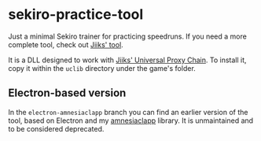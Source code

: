 # sekiro-practice-tool

Just a minimal Sekiro trainer for practicing speedruns. If you need a more complete tool, check out [Jiiks' tool](https://github.com/Jiiks/Sekiro.SpeedrunUtility).

It is a DLL designed to work with [Jiiks' Universal Proxy Chain](https://github.com/Jiiks/UniversalProxyChain). To install it, copy it within the `uclib` directory under the game's folder.


## Electron-based version

In the `electron-amnesiaclapp` branch you can find an earlier version of the tool, based on Electron and my [amnesiaclapp](https://github.com/veeenu/amnesiaclapp) library.
It is unmaintained and to be considered deprecated.